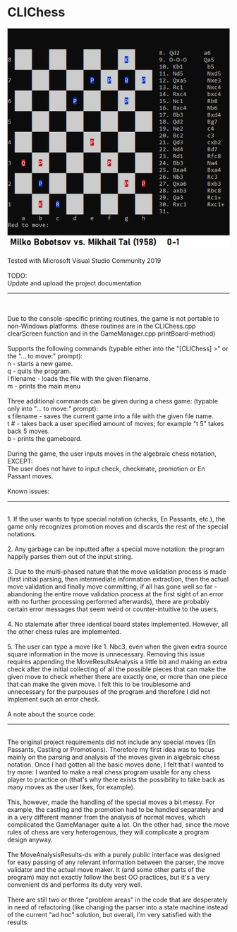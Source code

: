 # CLIChess
![A school project for Christmas break 2019](CLIChess.png)
<br>
<br>
Tested with Microsoft Visual Studio Community 2019
<br>
<br>
TODO:
<br>
Update and upload the project documentation
<br>
<hr>
<br>
<br>
Due to the console-specific printing routines, the game is not portable to non-Windows platforms. 
(these routines are in the CLIChess.cpp clearScreen function and in the GameManager.cpp
printBoard-method)
<br>
<br>
Supports the following commands (typable either into the "[CLIChess] >" or the "... to move:" prompt):<br>
n - starts a new game.<br>
q - quits the program.<br>
l filename - loads the file with the given filename.<br>
m - prints the main menu
<br>
<br>
Three additional commands can be given during a chess game: (typable only into "... to move:" prompt):<br>
s filename - saves the current game into a file with the given file name.<br>
t # - takes back a user specified amount of moves; for example "t 5" takes back 5 moves. <br>
b - prints the gameboard.
<br>
<br>
During the game, the user inputs moves in the algebraic chess notation, EXCEPT:<br>
The user does not have to input check, checkmate, promotion or En Passant moves.
<br>
<br>
Known issues:
<br>
<hr>
<br>
1. If the user wants to type special notation (checks, En Passants, etc.), the game only
recognizes promotion moves and discards the rest of the special notations.
<br>
<br>
2. Any garbage can be inputted after a special move notation: the program happily parses
them out of the input string.
<br>
<br>
3. Due to the multi-phased nature that the move validation process is made (first initial parsing, then
intermediate information extraction, then the actual move validation and finally move committing, if
all has gone well so far - abandoning the entire move validation process at the first sight of an error
with no further processing performed afterwards), there are probably certain error messages that seem
weird or counter-intuitive to the users.
<br>
<br>
4. No stalemate after three identical board states implemented. However, all the other chess rules are implemented.
<br>
<br>
5. The user can type a move like 1. Nbc3, even when the given extra source square information in the move is unnecessary.
Removing this issue requires appending the MoveResultsAnalysis a little bit and making an extra check after the initial collecting
of all the possible pieces that can make the given move to check whether there are exactly one, or more than one piece that
can make the given move. I felt this to be troublesome and unnecessary for the purpouses of the program and therefore I did not
implement such an error check. 
<br>
<br>
A note about the source code:
<br>
<hr>
<br>
The original project requirements did not include any special moves (En Passants, Castling or Promotions).
Therefore my first idea was to focus mainly on the parsing and analysis of the moves given in algebraic chess
notation. Once I had gotten all the basic moves done, I felt that I wanted to try more: I wanted to make a real
chess program usable for any chess player to practice on (that's why there exists the possibility to take back
as many moves as the user likes, for example).
<br>
<br>
This, however, made the handling of the special moves a bit messy. For example, the castling and the promotion
had to be handled separately and in a very different manner from the analysis of normal moves, which complicated
the GameManager quite a lot. On the other had, since the move rules of chess are very heterogenous, they
will complicate a program design anyway.
<br>
<br>
The MoveAnalysisResults-ds with a purely public interface was designed for easy passing of any relevant
information between the parser, the move validator and the actual move maker. It (and some other parts of
the program) may not exactly follow the best OO practices, but it's a very convenient ds and performs its duty
very well.
<br>
<br>
There are still two or three "problem areas" in the code that are desperately in need of refactoring (like changing
the parser into a state machine instead of the current "ad hoc" solution, but overall, I'm very satisfied with the
results.
